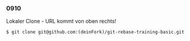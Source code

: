 ### 0910

Lokaler Clone - URL kommt von oben rechts!

```
$ git clone git@github.com:(deinFork)/git-rebase-training-basic.git
```

